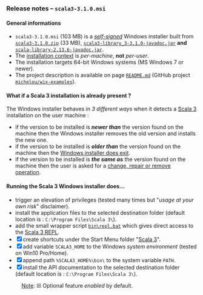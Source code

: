 ### Release notes &ndash; `scala3-3.1.0.msi`

#### General informations
- `scala3-3.1.0.msi` (103 MB) is a [*self-signed*](https://en.wikipedia.org/wiki/Self-signed_certificate) Windows installer built from [`scala3-3.1.0.zip`](https://github.com/lampepfl/dotty/releases/tag/3.1.0) (33 MB), [`scala3-library_3-3.1.0-javadoc.jar`](https://repo1.maven.org/maven2/org/scala-lang/scala3-library_3/3.1.0/) **and**  [`scala-library-2.13.6-javadoc.jar`](https://repo1.maven.org/maven2/org/scala-lang/scala-library/2.13.6/).
- The [installation context](https://docs.microsoft.com/en-us/windows/win32/msi/installation-context) is *per-machine*, **not** *per-user*.
- The installation targets 64-bit Windows systems (MS Windows 7 or newer).
- The project description is available on page [`README.md`](../../scala3-examples/README.md) (GitHub project [`michelou/wix-examples`](https://github.com/michelou/wix-examples)).

#### What if a Scala 3 installation is already present ?
The Windows installer behaves in *3 different ways* when it detects a [Scala 3](https://dotty.epfl.ch) installation on the user machine :
- if the version to be installed is ***newer than*** the version found on the machine then the Windows installer removes the old version and installs the new one.
- if the version to be installed is ***older than*** the version found on the machine then the [Windows installer does exit](../../scala3-examples/images/Scala3Features_LaterAlreadyInstalled.png).
- if the version to be installed is ***the same as*** the version found on the machine then the user is asked for a [change, repair or remove operation](../../scala3-examples/images/Scala3Features_ChangeOrRepair.png).

#### Running the Scala 3 Windows installer does...
- trigger an elevation of privileges (tested many times but "*usage at your own risk*" disclaimer).
- install the application files to the selected destination folder (default location is : `C:\Program Files\Scala 3\`).
- add the small wrapper script [`bin\repl.bat`](../../scala3-examples/Scala3First/src/resources/repl.bat) which gives direct access to the [Scala 3 REPL](../../scala3-examples/images/Scala3First_REPL.png).
- &#9746; create shortcuts under the Start Menu folder "[Scala 3](../../scala3-examples/images/Scala3First_Menu.png)".
- &#9746; add variable `SCALA3_HOME` to the Windows *system environment* (tested on Win10 Pro/Home).
- &#9746; append path `%SCALA3_HOME%\bin\` to the system variable `PATH`.
- &#9746; install the API documentation to the selected destination folder (default location is : `C:\Program Files\Scala 3\`).

<dl><dd><u>Note</u>: &#9746; Optional feature <i>enabled</i> by default.</dd></dl>